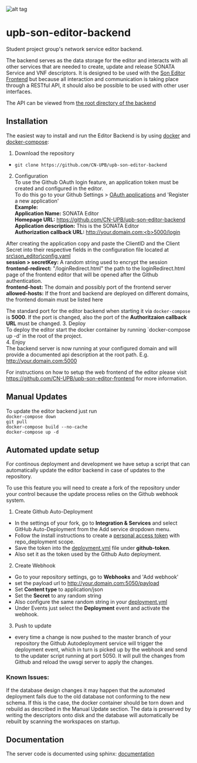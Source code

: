![alt tag](https://api.travis-ci.org/CN-UPB/upb-son-editor-backend.svg)

# upb-son-editor-backend
Student project group's network service editor backend.

The backend serves as the data storage for the editor and interacts with all other services that are needed to create, update and release SONATA Service and VNF descriptors. It is designed to be used with the [Son Editor Frontend](https://github.com/CN-UPB/upb-son-editor-frontend) but because all interaction and communication is taking place through a RESTful API, it should also be possible to be used with other user interfaces.

The API can be viewed from [the root directory of the backend](http://fg-cn-sandman1.cs.upb.de:5000/)

## Installation

The easiest way to install and run the Editor Backend is by using [docker](https://www.docker.com/) and [docker-compose](https://docs.docker.com/compose/):

1. Download the repository
  * `git clone https://github.com/CN-UPB/upb-son-editor-backend`
2. Configuration  
  To use the Github OAuth login feature, an application token must be created and configured in the editor.  
  To do this go to your Github Settings > [OAuth applications](https://github.com/settings/developers) and 'Register a new application'  
  **Example:**  
    **Application Name:** SONATA Editor  
    **Homepage URL:** https://github.com/CN-UPB/upb-son-editor-backend  
    **Application description:** This is the SONATA Editor  
    **Authorization callback URL:** http://your.domain.com:<b>5000/login</b>  
    
  After creating the application copy and paste the ClientID and the Client Secret into their respective fields in the configuration file located at [src\son_editor\config.yaml](src/son_editor/config.yaml)  
  **session > secretKey:**  A random string used to encrypt the session  
  **frontend-redirect:** "/loginRedirect.html" the path to the loginRedirect.html page of the frontend editor that will be opened after the Github authentication.  
  **frontend-host:** The domain and possibly port of the frontend server  
  **allowed-hosts:** If the front and backend are deployed on different domains, the frontend domain must be listed here
  
  The standard port for the editor backend when starting it via `docker-compose` is **5000**. If the port is changed, also the port of the **Authoritzaion callback URL** must be changed.
3. Deploy  
  To deploy the editor start the docker container by running `docker-compose up -d' in the root of the project.  
4. Enjoy  
  The backend server is now running at your configured domain and will provide a documented api description at the root path. E.g.  http://your.domain.com:5000
  
For instructions on how to setup the web frontend of the editor please visit https://github.com/CN-UPB/upb-son-editor-frontend for more information.

## Manual Updates
 To update the editor backend just run  
  `docker-compose down`  
  `git pull`  
  `docker-compose build --no-cache`  
  `docker-compose up -d`

## Automated update setup
For continous deployment and development we have setup a script that can automatically update the editor backend in case of updates to the repository.

To use this feature you will need to create a fork of the repository under your control because the update process relies on the Github webhook system.

1. Create Github Auto-Deployment  
  * In the settings of your fork, go to **Integration & Services** and select GitHub Auto-Deployment from the Add service dropdown menu.
  * Follow the install instructions to create a [personal access token](https://github.com/settings/tokens) with repo_deployment scope.
  * Save the token into the [deployment.yml](deployment.yml) file under **github-token**.  
  * Also set it as the token used by the Github Auto deployment.
2. Create Webhook  
  * Go to your repository settings, go to **Webhooks** and 'Add webhook'  
  * set the payload url to http://your.domain.com:5050/payload
  * Set **Content type** to application/json
  * Set the **Secret** to any random string
  * Also configure the same random string in your [deployment.yml](deployment.yml)
  * Under Events just select the **Deployment** event and activate the webhook.
3. Push to update
  * every time a change is now pushed to the master branch of your repository the Github Autodeployment service will trigger the deployment event, which in turn is picked up by the webhook and send to the updater script running at port 5050. It will pull the changes from Github and reload the uwsgi server to apply the changes.

### Known Issues:
If the database design changes it may happen that the automated deployment fails due to the old database not conforming to the new schema. If this is the case, the docker container should be torn down and rebuild as described in the Manual Update section. The data is preserved by writing the descriptors onto disk and the database will automatically be rebuilt by scanning the workspaces on startup.
  
## Documentation
The server code is documented using sphinx: [documentation](https://cn-upb.github.io/upb-son-editor-backend/)
